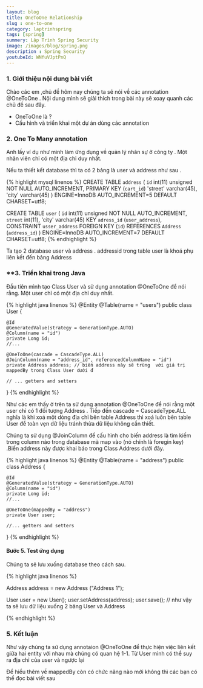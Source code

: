 ```yaml
---
layout: blog
title: OneToOne Relationship
slug : one-to-one
category: laptrinhspring
tags: [spring]
summery: Lập Trình Spring Security
image: /images/blog/spring.png
description : Spring Security
youtubeId: WNfuVJptPnQ
---
```


### **1. Giới thiệu nội dung bài viết**

Chào các em ,chủ đề hôm nay chúng ta sẽ nói về các annotation @OneToOne  .
Nội dung mình sẽ giải thích trong bài này sẽ xoay quanh các chủ đề sau đây.

- OneToOne là   ?
- Cấu hình và triển khai một dự án dùng các annotation


### **2. One To Many annotation**

Anh lấy ví dụ như mình làm ứng dụng về quản lý nhân sự ở công ty . Một nhân viên chỉ có một địa chỉ duy nhất.

Nếu ta thiết kết database thì ta có 2 bảng là user  và address như sau .

{% highlight mysql  linenos %}
CREATE TABLE `address` (
  `id` int(11) unsigned NOT NULL AUTO_INCREMENT,
  PRIMARY KEY (`cart_id`)
  'street' varchar(45),
  'city' varchar(45)
) ENGINE=InnoDB AUTO_INCREMENT=5 DEFAULT CHARSET=utf8;

CREATE TABLE `user` (
  `id` int(11) unsigned NOT NULL AUTO_INCREMENT,
  `street` int(11),
  'city' varchar(45)
  KEY `adress_id` (`user_address`),
  CONSTRAINT `usser_address` FOREIGN KEY (`id`) REFERENCES `Address` (`address_id`)
) ENGINE=InnoDB AUTO_INCREMENT=7 DEFAULT CHARSET=utf8;
{% endhighlight %}

Ta tạo 2 database user và address . addressid trong table user là khoá phụ liên kết đến bảng Address


### **3. Triển khai trong Java

Đầu tiên mình tạo Class User và sử dụng annotation @OneToOne để nói rằng. Một user chỉ có một địa chỉ duy nhất.  

{% highlight java   linenos %}
@Entity
@Table(name = "users")
public class User {

    @Id
    @GeneratedValue(strategy = GenerationType.AUTO)
    @Column(name = "id")
    private Long id;
    //...

    @OneToOne(cascade = CascadeType.ALL)
    @JoinColumn(name = "address_id", referencedColumnName = "id")
    private Address address; // biến address này sẽ trùng  với giá trị  mappedBy trong Class User dưới đ

    // ... getters and setters
}
{% endhighlight %}

Như các em thấy ở trên ta sử dụng annotation @OneToOne để nói rằng một user chỉ có 1 đối tượng Address .
Tiếp đến cascade = CascadeType.ALL nghĩa là khi xoá một dòng địa chỉ bên table Address thì xoá luôn bên table User để toàn vẹn dữ liệu tránh thừa dữ liệu không cần thiết.

Chúng ta sử dụng @JoinColumn để cấu hình cho biến address là tìm kiếm trong column nào trong database mà map vào (nó chính là foregin key)
.Biến address này được khai báo trong Class Address dưới đây.

{% highlight java   linenos %}
@Entity
@Table(name = "address")
public class Address {

    @Id
    @GeneratedValue(strategy = GenerationType.AUTO)
    @Column(name = "id")
    private Long id;
    //...

    @OneToOne(mappedBy = "address")
    private User user;

    //... getters and setters
}
{% endhighlight %}

#### Bước 5. Test ứng dụng

Chúng ta sẽ lưu xuống database theo cách sau.


{% highlight java   linenos %}

 Address address = new Address ("Address 1");

 User user  = new User();
 user.setAddress(address);
 user.save(); // như vậy ta sẽ lưu dữ liệu xuống 2 bảng User và Address  


{% endhighlight %}

### **5. Kết luận**

Như vậy chúng ta sử dụng annotaion @OneToOne để thực hiện việc liên kết giữa hai entity với nhau mà chúng có quan hệ 1-1. Từ User mình có thể
suy ra địa chỉ của user và ngược lại

Để hiểu thêm về mappedBy còn có chức năng nào mới không thì các bạn có thể đọc bài viết sau
